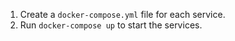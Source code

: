 1. Create a `docker-compose.yml` file for each service.
2. Run `docker-compose up` to start the services.
